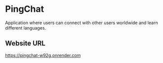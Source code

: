 # PingChat
Application where users can connect with other users worldwide and learn different languages.
## Website URL
https://pingchat-w92g.onrender.com
